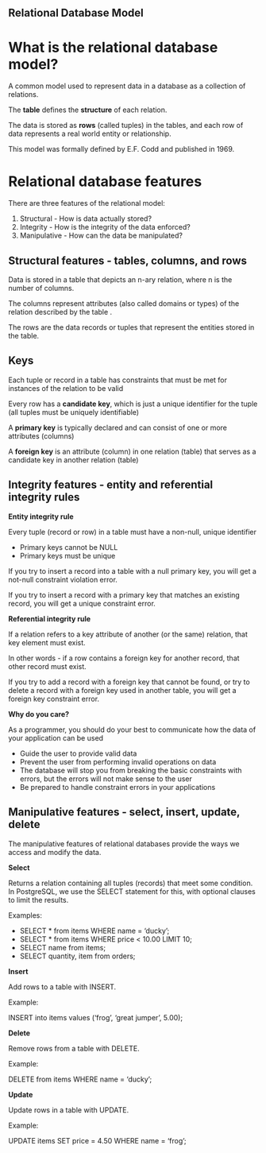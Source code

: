 ## Relational Database Model

# What is the relational database model?

A common model used to represent data in a database as a collection of relations.

The **table** defines the **structure** of each relation.

The data is stored as **rows** (called tuples) in the tables, and each row of data represents a real world entity or relationship.

This model was formally defined by E.F. Codd and published in 1969.

# Relational database features

There are three features of the relational model:

1. Structural - How is data actually stored?
2. Integrity - How is the integrity of the data enforced?
3. Manipulative - How can the data be manipulated?

## Structural features - tables, columns, and rows

Data is stored in a table that depicts an n-ary relation, where n is the number of columns.

The columns represent attributes (also called domains or types) of the relation described by the table .

The rows are the data records or tuples that represent the entities stored in the table.

## Keys

Each tuple or record in a table has constraints that must be met for instances of the relation to be valid

Every row has a **candidate key**, which is just a unique identifier for the tuple (all tuples must be uniquely identifiable)

A **primary key** is typically declared and can consist of one or more attributes (columns)

A **foreign key** is an attribute (column) in one relation (table) that serves as a candidate key in another relation (table)

##  Integrity features - entity and referential integrity rules

**Entity integrity rule**

Every tuple (record or row) in a table must have a non-null, unique identifier

- Primary keys cannot be NULL
- Primary keys must be unique

If you try to insert a record into a table with a null primary key, you will get a not-null constraint violation error.

If you try to insert a record with a primary key that matches an existing record, you will get a unique constraint error.

**Referential integrity rule**

If a relation refers to a key attribute of another (or the same) relation, that key element must exist.

In other words - if a row contains a foreign key for another record, that other record must exist.

If you try to add a record with a foreign key that cannot be found, or try to delete a record with a foreign key used in another table, you will get a foreign key constraint error.

**Why do you care?**

As a programmer, you should do your best to communicate how the data of your application can be used

- Guide the user to provide valid data
- Prevent the user from performing invalid operations on data
- The database will stop you from breaking the basic constraints with errors, but the errors will not make sense to the user
- Be prepared to handle constraint errors in your applications

## Manipulative features - select, insert, update, delete

The manipulative features of relational databases provide the ways we access and modify the data.

**Select**

Returns a relation containing all tuples (records) that meet some condition. In PostgreSQL, we use the SELECT statement for this, with optional clauses to limit the results.

Examples:

- SELECT * from items WHERE name = ‘ducky’;
- SELECT * from items WHERE price < 10.00 LIMIT 10;
- SELECT name from items;
- SELECT quantity, item from orders;

**Insert**

Add rows to a table with INSERT.

Example: 

INSERT into items
values (‘frog’, ‘great jumper’, 5.00);

**Delete**

Remove rows from a table with DELETE.

Example:

DELETE from items
WHERE name = ‘ducky’;

**Update**

Update rows in a table with UPDATE.

Example: 

UPDATE items
SET price = 4.50 WHERE name = ‘frog’;